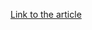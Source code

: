 [Link to the article](https://www.malwarebytes.com/blog/threat-intelligence/2023/08/darkgate-reloaded-via-malvertising-campaigns)
